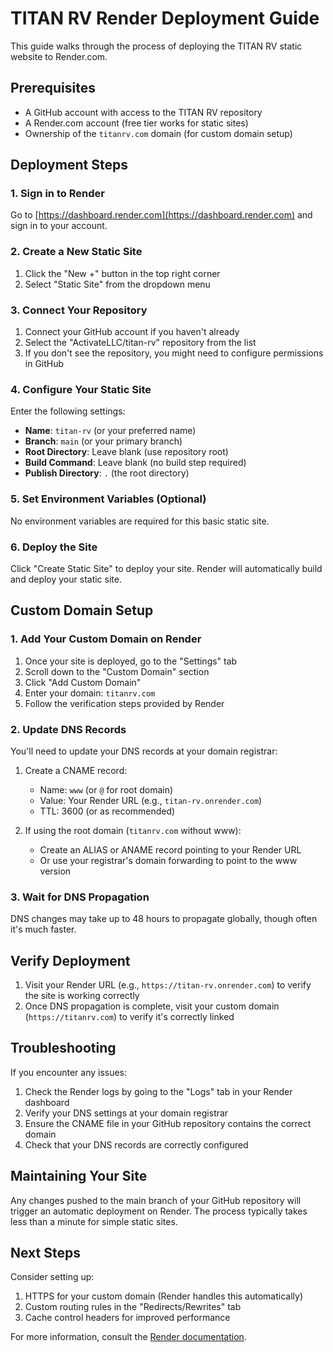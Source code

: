 # TITAN RV Render Deployment Guide

This guide walks through the process of deploying the TITAN RV static website to Render.com.

## Prerequisites

- A GitHub account with access to the TITAN RV repository
- A Render.com account (free tier works for static sites)
- Ownership of the `titanrv.com` domain (for custom domain setup)

## Deployment Steps

### 1. Sign in to Render

Go to [https://dashboard.render.com](https://dashboard.render.com) and sign in to your account.

### 2. Create a New Static Site

1. Click the "New +" button in the top right corner
2. Select "Static Site" from the dropdown menu

### 3. Connect Your Repository

1. Connect your GitHub account if you haven't already
2. Select the "ActivateLLC/titan-rv" repository from the list
3. If you don't see the repository, you might need to configure permissions in GitHub

### 4. Configure Your Static Site

Enter the following settings:

- **Name**: `titan-rv` (or your preferred name)
- **Branch**: `main` (or your primary branch)
- **Root Directory**: Leave blank (use repository root)
- **Build Command**: Leave blank (no build step required)
- **Publish Directory**: `.` (the root directory)

### 5. Set Environment Variables (Optional)

No environment variables are required for this basic static site.

### 6. Deploy the Site

Click "Create Static Site" to deploy your site. Render will automatically build and deploy your static site.

## Custom Domain Setup

### 1. Add Your Custom Domain on Render

1. Once your site is deployed, go to the "Settings" tab
2. Scroll down to the "Custom Domain" section
3. Click "Add Custom Domain"
4. Enter your domain: `titanrv.com`
5. Follow the verification steps provided by Render

### 2. Update DNS Records

You'll need to update your DNS records at your domain registrar:

1. Create a CNAME record:
   - Name: `www` (or `@` for root domain)
   - Value: Your Render URL (e.g., `titan-rv.onrender.com`)
   - TTL: 3600 (or as recommended)

2. If using the root domain (`titanrv.com` without www):
   - Create an ALIAS or ANAME record pointing to your Render URL
   - Or use your registrar's domain forwarding to point to the www version

### 3. Wait for DNS Propagation

DNS changes may take up to 48 hours to propagate globally, though often it's much faster.

## Verify Deployment

1. Visit your Render URL (e.g., `https://titan-rv.onrender.com`) to verify the site is working correctly
2. Once DNS propagation is complete, visit your custom domain (`https://titanrv.com`) to verify it's correctly linked

## Troubleshooting

If you encounter any issues:

1. Check the Render logs by going to the "Logs" tab in your Render dashboard
2. Verify your DNS settings at your domain registrar
3. Ensure the CNAME file in your GitHub repository contains the correct domain
4. Check that your DNS records are correctly configured

## Maintaining Your Site

Any changes pushed to the main branch of your GitHub repository will trigger an automatic deployment on Render. The process typically takes less than a minute for simple static sites.

## Next Steps

Consider setting up:

1. HTTPS for your custom domain (Render handles this automatically)
2. Custom routing rules in the "Redirects/Rewrites" tab
3. Cache control headers for improved performance

For more information, consult the [Render documentation](https://render.com/docs/static-sites).